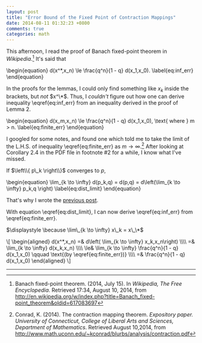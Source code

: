 ```yaml
---
layout: post
title: "Error Bound of the Fixed Point of Contraction Mappings"
date: 2014-08-11 01:32:23 +0800
comments: true
categories: math
---
```


This afternoon, I read the proof of Banach fixed-point theorem in
*Wikipedia*.[^1]  It's said that

\begin{equation}
  d(x^\*,x\_n) \le \frac{q^n}{1 - q} d(x\_1,x\_0).
  \label{eq:inf_err}
\end{equation}

In the proofs for the lemmas, I could only find something like $x_k$
inside the brackets, but *not* $x^\*$.  Thus, I *couldn't* figure out
how one can derive inequality \eqref{eq:inf_err} from an inequality
derived in the proof of Lemma 2.

\begin{equation}
  d(x\_m,x\_n) \le \frac{q^n}{1 - q} d(x\_1,x\_0),
  \text{ where } m > n.
  \label{eq:finite_err}
\end{equation}

I googled for some notes, and found one which told me to take the
limit of the L.H.S. of inequality \eqref{eq:finite_err} as $m \to
\infty$.[^2] After looking at Corollary 2.4 in the PDF file in
footnote #2 for a while, I know what I've missed.

If $\left\\{ p\_k \right\\}$ converges to $p$,

\begin{equation}
  \lim\_{k \to \infty} d(p\_k,q) = d(p,q)
    = d\left(\lim\_{k \to \infty} p\_k,q \right)
  \label{eq:dist_limit}
\end{equation}

That's why I wrote the [previous post][PrevPost].

With equation \eqref{eq:dist_limit}, I can now derive
\eqref{eq:inf_err} from \eqref{eq:finite_err}.

$\displaystyle \because \lim\_{k \to \infty} x\_k = x\_\*$

\\[
\begin{aligned}
d(x^\*,x\_n) =& d\left( \lim\_{k \to \infty} x\_k,x\_n\right) \\\\\\\\
=& \lim\_{k \to \infty} d(x\_k,x\_n) \\\\\\\\
\le& \lim\_{k \to \infty} \frac{q^n}{1 - q} d(x\_1,x\_0) \qquad
  \text{(by \eqref{eq:finite_err})} \\\\\\\\
=& \frac{q^n}{1 - q} d(x\_1,x\_0)
\end{aligned}
\\]

---
[^1]:
    Banach fixed-point theorem.  (2014, July 15).  In *Wikipedia, The
    Free Encyclopedia*.  Retrieved 17:34, August 10, 2014, from
    <http://en.wikipedia.org/w/index.php?title=Banach_fixed-point_theorem&oldid=617083697>

[^2]:
    Conrad, K.  (2014).  The contraction mapping theorem.  *Expository
    paper.  University of Connecticut, College of Liberal Arts and
    Sciences, Department of Mathematics*.  Retrieved August 10,2014,
    from
    <http://www.math.uconn.edu/~kconrad/blurbs/analysis/contraction.pdf>

[PrevPost]: /blog/2014/08/10/limit-of-distances-in-metric-spaces/ "Limit of Distances in Metric Spaces"

